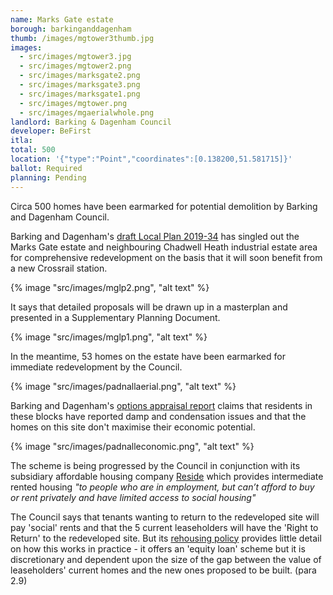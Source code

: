 ```yaml
---
name: Marks Gate estate 
borough: barkinganddagenham
thumb: /images/mgtower3thumb.jpg
images:
  - src/images/mgtower3.jpg
  - src/images/mgtower2.png
  - src/images/marksgate2.png
  - src/images/marksgate3.png
  - src/images/marksgate1.png
  - src/images/mgtower.png
  - src/images/mgaerialwhole.png
landlord: Barking & Dagenham Council
developer: BeFirst
itla:
total: 500
location: '{"type":"Point","coordinates":[0.138200,51.581715]}'
ballot: Required
planning: Pending
---
```

Circa 500 homes have been earmarked for potential demolition by Barking and Dagenham Council.

Barking and Dagenham's [draft Local Plan 2019-34](https://www.lbbd.gov.uk/sites/default/files/attachments/LBBD-Draft-Local-Plan-Reg-18-Consultation-version_211119.pdf) has singled out the Marks Gate estate and neighbouring Chadwell Heath industrial estate area for comprehensive redevelopment on the basis that it will soon benefit from a new Crossrail station.

{% image "src/images/mglp2.png", "alt text" %}

It says that detailed proposals will be drawn up in a masterplan and presented in a Supplementary Planning Document.

{% image "src/images/mglp1.png", "alt text" %}

In the meantime, 53 homes on the estate have been earmarked for immediate redevelopment by the Council.

{% image "src/images/padnallaerial.png", "alt text" %}

Barking and Dagenham's [options appraisal report](https://modgov.lbbd.gov.uk/internet/documents/s87069/Estate%20Renewal%20Programme%20Report%20-%20App.%201%20Options%20Appraisal.pdf) claims that residents in these blocks have reported damp and condensation issues and that the homes on this site don't maximise their economic potential.

{% image "src/images/padnalleconomic.png", "alt text" %}

The scheme is being progressed by the Council in conjunction with its subsidiary affordable housing company [Reside](https://www.lbbd.gov.uk/affordable-rents-reside-housing) which provides intermediate rented housing _"to people who are in employment, but can’t afford to buy or rent privately and have limited access to social housing"_

The Council says that tenants wanting to return to the redeveloped site will pay 'social' rents and that the 5 current leaseholders will have the 'Right to Return' to the redeveloped site. But its [rehousing policy](https://modgov.lbbd.gov.uk/Internet/documents/s131918/Estate%20Renewal%20Report.pdf) provides little detail on how this works in practice - it offers an 'equity loan' scheme but it is discretionary and dependent upon the size of the gap between the value of leaseholders' current homes and the new ones proposed to be built. (para 2.9) 
